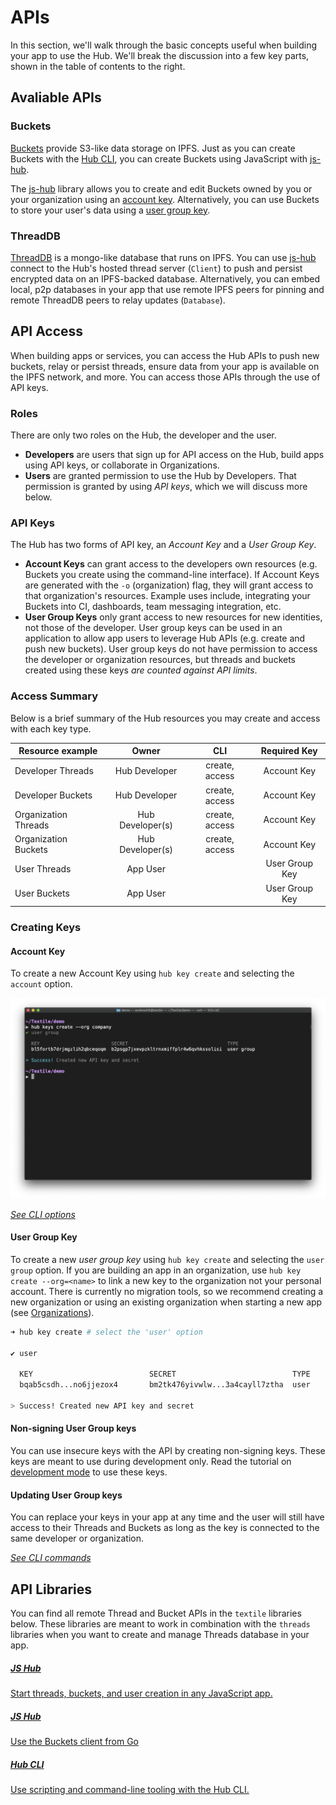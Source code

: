 # APIs

In this section, we'll walk through the basic concepts useful when building your app to use the Hub. We'll break the discussion into a few key parts, shown in the table of contents to the right.

## Avaliable APIs

### Buckets

[Buckets](../buckets/index.md) provide S3-like data storage on IPFS. Just as you can create Buckets with the [Hub CLI](../hub/cli/hub.md), you can create Buckets using JavaScript with [js-hub](#libraries).

The [js-hub](#libraries) library allows you to create and edit Buckets owned by you or your organization using an [account key](#account-key). Alternatively, you can use Buckets to store your user's data using a [user group key](#user-group-key).

### ThreadDB

[ThreadDB](../threads/index.md) is a mongo-like database that runs on IPFS. You can use [js-hub](#libraries) connect to the Hub's hosted thread server (`Client`) to push and persist encrypted data on an IPFS-backed database. Alternatively, you can embed local, p2p databases in your app that use remote IPFS peers for pinning and remote ThreadDB peers to relay updates (`Database`). 

## API Access

When building apps or services, you can access the Hub APIs to push new buckets, relay or persist threads, ensure data from your app is available on the IPFS network, and more. You can access those APIs through the use of API keys.

### Roles

There are only two roles on the Hub, the developer and the user. 

* **Developers** are users that sign up for API access on the Hub, build apps using API keys, or collaborate in Organizations.
* **Users** are granted permission to use the Hub by Developers. That permission is granted by using _API keys_, which we will discuss more below.

### API Keys

The Hub has two forms of API key, an *Account Key* and a *User Group Key*.

* **Account Keys** can grant access to the developers own resources (e.g. Buckets you create using the command-line interface). If Account Keys are generated with the `-o` (organization) flag, they will grant access to that organization's resources. Example uses include, integrating your Buckets into CI, dashboards, team messaging integration, etc.
* **User Group Keys** only grant access to new resources for new identities, not those of the developer. User group keys can be used in an application to allow app users to leverage Hub APIs (e.g. create and push new buckets). User group keys do not have permission to access the developer or organization resources, but threads and buckets created using these keys _are counted against API limits_.

### Access Summary

Below is a brief summary of the Hub resources you may create and access with each key type. 

<center>

| Resource example    |     Owner    |       CLI      |   Required Key  |
|----------------------|:------------:|:--------------:|:--------------:|
| Developer Threads    |   Hub Developer  | create, access | Account Key |
| Developer Buckets    |   Hub Developer  | create, access | Account Key |
| Organization Threads |   Hub Developer(s)  | create, access | Account Key |
| Organization Buckets |   Hub Developer(s)  | create, access | Account Key |
| User Threads     | App User |                |   User Group Key  |
| User Buckets     | App User |                |   User Group Key  |

</center>

### Creating Keys

#### Account Key

To create a new Account Key using `hub key create` and selecting the `account` option.

![](../images/hub-cli/hub_keys_create.png)

_[See CLI options](../hub/cli/hub_keys.md)_

#### User Group Key

To create a new _user group key_ using `hub key create` and selecting the `user group` option. If you are building an app in an organization, use `hub key create --org=<name>` to link a new key to the organization not your personal account. There is currently no migration tools, so we recommend creating a new organization or using an existing organization when starting a new app (see [Organizations](../hub/accounts.md)).

```bash
➜ hub key create # select the 'user' option

✔ user

  KEY                          SECRET                          TYPE  
  bqab5csdh...no6jjezox4       bm2tk476yivwlw...3a4cayll7ztha  user  

> Success! Created new API key and secret
```

#### Non-signing User Group keys

You can use insecure keys with the API by creating non-signing keys. These keys are meant to use during development only. Read the tutorial on [development mode](../tutorials/hub/development-mode.md) to use these keys.

#### Updating User Group keys

You can replace your keys in your app at any time and the user will still have access to their Threads and Buckets as long as the key is connected to the same developer or organization.

_[See CLI commands](../hub/cli/hub_keys.md)_

## API Libraries

You can find all remote Thread and Bucket APIs in the `textile` libraries below. These libraries are meant to work in combination with the `threads` libraries when you want to create and manage Threads database in your app. 

<div class="txtl-options">
  <a href="https://textileio.github.io/js-hub/docs/" target="_blank class="box">
    <h5>JS Hub</h5>
    <p>Start threads, buckets, and user creation in any JavaScript app.</p>
  </a>
  <span class="box-space"> </span>
  <a href="https://godoc.org/github.com/textileio/textile/api/buckets" target="_blank class="box">
    <h5>JS Hub</h5>
    <p>Use the Buckets client from Go</p>
  </a>
  <span class="box-space"> </span>
  <a href="../hub/cli/hub" class="box">
    <h5>Hub CLI</h5>
    <p>Use scripting and command-line tooling with the Hub CLI.</p>
  </a>
</div>
